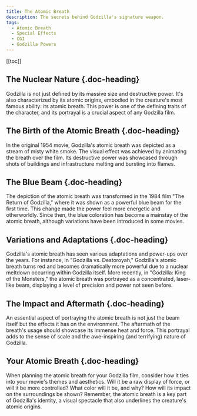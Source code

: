 ```yaml
---
title: The Atomic Breath
description: The secrets behind Godzilla's signature weapon.
tags:
  - Atomic Breath
  - Special Effects
  - CGI
  - Godzilla Powers
---
```


[[toc]]

## The Nuclear Nature {.doc-heading}

Godzilla is not just defined by its massive size and destructive power. It's also characterized by its atomic origins, embodied in the creature's most famous ability: its atomic breath. This power is one of the defining traits of the character, and its portrayal is a crucial aspect of any Godzilla film.

## The Birth of the Atomic Breath {.doc-heading}

In the original 1954 movie, Godzilla's atomic breath was depicted as a stream of misty white smoke. The visual effect was achieved by animating the breath over the film. Its destructive power was showcased through shots of buildings and infrastructure melting and bursting into flames.

## The Blue Beam {.doc-heading}

The depiction of the atomic breath was transformed in the 1984 film "The Return of Godzilla," where it was shown as a powerful blue beam for the first time. This change made the power feel more energetic and otherworldly. Since then, the blue coloration has become a mainstay of the atomic breath, although variations have been introduced in some movies.

## Variations and Adaptations {.doc-heading}

Godzilla's atomic breath has seen various adaptations and power-ups over the years. For instance, in "Godzilla vs. Destoroyah," Godzilla's atomic breath turns red and becomes dramatically more powerful due to a nuclear meltdown occurring within Godzilla itself. More recently, in "Godzilla: King of the Monsters," the atomic breath was portrayed as a concentrated, laser-like beam, displaying a level of precision and power not seen before.

## The Impact and Aftermath {.doc-heading}

An essential aspect of portraying the atomic breath is not just the beam itself but the effects it has on the environment. The aftermath of the breath's usage should showcase its immense heat and force. This portrayal adds to the sense of scale and the awe-inspiring (and terrifying) nature of Godzilla.

## Your Atomic Breath {.doc-heading}

When planning the atomic breath for your Godzilla film, consider how it ties into your movie's themes and aesthetics. Will it be a raw display of force, or will it be more controlled? What color will it be, and why? How will its impact on the surroundings be shown? Remember, the atomic breath is a key part of Godzilla's identity, a visual spectacle that also underlines the creature's atomic origins.
